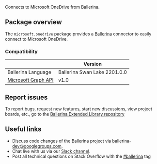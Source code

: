 Connects to Microsoft OneDrive from Ballerina.
## Package overview

The `microsoft.onedrive` package provides a [Ballerina](https://ballerina.io/) connector to easily connect to Microsoft OneDrive.

### Compatibility
|                                                                        | Version                      |
|------------------------------------------------------------------------|------------------------------|
| Ballerina Language                                                     | Ballerina Swan Lake 2201.0.0 |
| [Microsoft Graph API](https://docs.microsoft.com/en-us/graph/overview) | v1.0                         |

## Report issues
To report bugs, request new features, start new discussions, view project boards, etc., go to the [Ballerina Extended Library repository](https://github.com/ballerina-platform/ballerina-extended-library)

## Useful links
- Discuss code changes of the Ballerina project via [ballerina-dev@googlegroups.com](mailto:ballerina-dev@googlegroups.com).
- Chat live with us via our [Slack channel](https://ballerina.io/community/slack/).
- Post all technical questions on Stack Overflow with the [#ballerina](https://stackoverflow.com/questions/tagged/ballerina) tag
